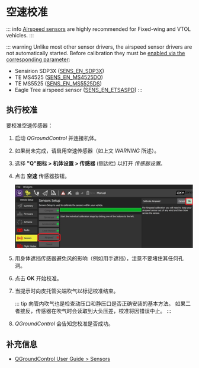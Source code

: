 # 空速校准

::: info
[Airspeed sensors](../sensor/airspeed.md) are highly recommended for Fixed-wing and VTOL vehicles.
:::

::: warning
Unlike most other sensor drivers, the airspeed sensor drivers are not automatically started.
Before calibration they must be [enabled via the corresponding parameter](../advanced_config/parameters.md):

- Sensirion SDP3X ([SENS_EN_SDP3X](../advanced_config/parameter_reference.md#SENS_EN_SDP3X))
- TE MS4525 ([SENS_EN_MS4525DO](../advanced_config/parameter_reference.md#SENS_EN_MS4525DO))
- TE MS5525 ([SENS_EN_MS5525DS](../advanced_config/parameter_reference.md#SENS_EN_MS5525DS))
- Eagle Tree airspeed sensor ([SENS_EN_ETSASPD](../advanced_config/parameter_reference.md#SENS_EN_ETSASPD))
:::

## 执行校准

要校准空速传感器：

1. 启动 _QGroundControl_ 并连接机体。
1. 如果尚未完成，请启用空速传感器（如上文 _WARNING_ 所述）。
1. 选择 **"Q"图标 > 机体设置 > 传感器** (侧边栏) 以打开 _传感器设置_。
1. 点击 **空速** 传感器按钮。

   ![Airspeed calibration](../../assets/qgc/setup/sensor/sensor_airspeed.jpg)

1. 用身体遮挡传感器避免风的影响（例如用手遮挡），注意不要堵住其任何孔洞。
1. 点击 **OK** 开始校准。
1. 当提示时向皮托管尖端吹气以标记校准结束。

   ::: tip
   向管内吹气也是检查动压口和静压口是否正确安装的基本方法。
   如果二者接反，传感器在吹气时会读取到大负压差，校准将因错误中止。
   :::

1. _QGroundControl_ 会告知您校准是否成功。

## 补充信息

- [QGroundControl User Guide > Sensors](https://docs.qgroundcontrol.com/master/en/qgc-user-guide/setup_view/sensors_px4.html#airspeed)